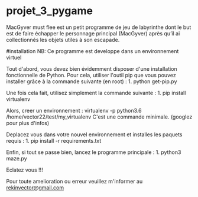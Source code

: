 # projet_3_pygame
MacGyver must flee est un petit programme de jeu de labyrinthe 
dont le but est de faire échapper le personnage principal (MacGyver)
après qu’il ai collectionnés les objets utiles à son escapade.

#installation
NB: Ce programme est developpe dans un environnement virtuel

Tout d'abord, vous devez bien évidemment disposer d'une installation
fonctionnelle de Python.
Pour cela, utiliser l'outil
pip que vous pouvez installer grâce à la commande suivante (en root) :
	1. python get-pip.py

Une fois cela fait, utilisez simplement la commande suivante :
	1. pip install virtualenv

Alors, creer un environnement :
	virtualenv -p python3.6 /home/vector22/test/my_virtualenv
C'est une commande minimale. (googlez pour plus d'infos)

Deplacez vous dans votre nouvel environnement et installes
les paquets requis : 
	1. pip install -r requirements.txt

Enfin, si tout se passe bien, lancez le programme principale :
	1. python3 maze.py

Eclatez vous !!!

Pour toute amelioration ou erreur veuillez m'informer au rekinvector@gmail.com
